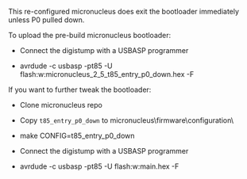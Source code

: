 This re-configured micronucleus does exit the bootloader immediately unless P0 pulled down.

To upload the pre-build micronucleus bootloader:

* Connect the digistump with a USBASP programmer

* avrdude -c usbasp -pt85 -U flash:w:micronucleus_2_5_t85_entry_p0_down.hex -F


If you want to further tweak the bootloader:

* Clone micronucleus repo

* Copy `t85_entry_p0_down` to micronucleus\firmware\configuration\

* make CONFIG=t85_entry_p0_down

* Connect the digistump with a USBASP programmer

* avrdude -c usbasp -pt85 -U flash:w:main.hex -F

